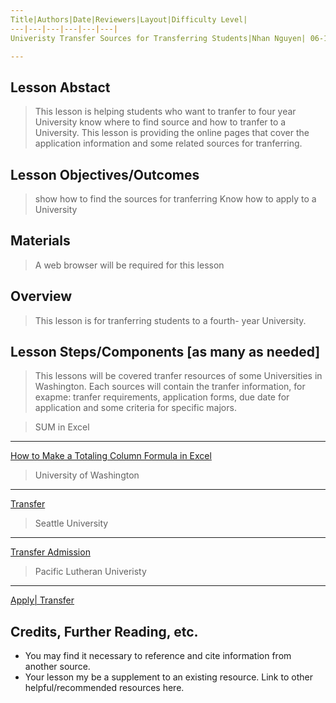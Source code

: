 ```yaml
---
Title|Authors|Date|Reviewers|Layout|Difficulty Level|
---|---|---|---|---|---|
Univeristy Transfer Sources for Transferring Students|Nhan Nguyen| 06-14-2019|Jason Loan| Lesson|Intermediate|

---
```


## Lesson Abstact
>This lesson is helping students who want to tranfer to four year University know where to find source and how to tranfer to 
a University. This lesson is providing the online pages that cover the application information and some related sources for tranferring. 
## Lesson Objectives/Outcomes
>show how to find the sources for tranferring
>Know how to apply to a University

## Materials

>A web browser will be required for this lesson

## Overview

>This lesson is for tranferring students to a fourth- year University.

## Lesson Steps/Components [as many as needed]
> This lessons will be covered tranfer resources of some Universities in Washington. Each sources will contain the tranfer information, for exapme: tranfer requirements, application forms, due date for application and some criteria for specific majors. 


>SUM in Excel
------------- 
[How to Make a Totaling Column Formula in Excel](https://www.youtube.com/watch?v=UgeEeEESJxE)

>University of Washington
------------
[Transfer](https://admit.washington.edu/apply/transfer/)

>Seattle University
-----------
[Transfer Admission](https://www.seattleu.edu/undergraduate-admissions/apply/transfer/)

>Pacific Lutheran Univeristy
------------------
[Apply| Transfer](https://www.plu.edu/admission-transfer/apply/)


## Credits, Further Reading, etc.

* You may find it necessary to reference and cite information from another source.
* Your lesson my be a supplement to an existing resource. Link to other helpful/recommended resources here.

